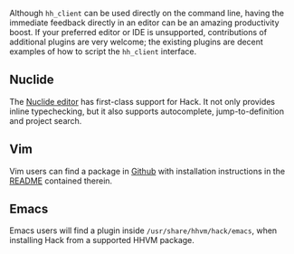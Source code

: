 Although `hh_client` can be used directly on the command line, having the immediate feedback directly in an editor can be an amazing productivity boost. If your preferred editor or IDE is unsupported, contributions of additional plugins are very welcome; the existing plugins are decent examples of how to script the `hh_client` interface.

## Nuclide

The [Nuclide editor](http://nuclide.io/) has first-class support for Hack. It not only provides inline typechecking, but it also supports autocomplete, jump-to-definition and project search.

## Vim

 Vim users can find a package in [Github](https://github.com/hhvm/vim-hack) with installation instructions in the [README](https://github.com/hhvm/vim-hack/blob/master/README.md) contained therein.

## Emacs

Emacs users will find a plugin inside `/usr/share/hhvm/hack/emacs`, when installing Hack from a supported HHVM package.
